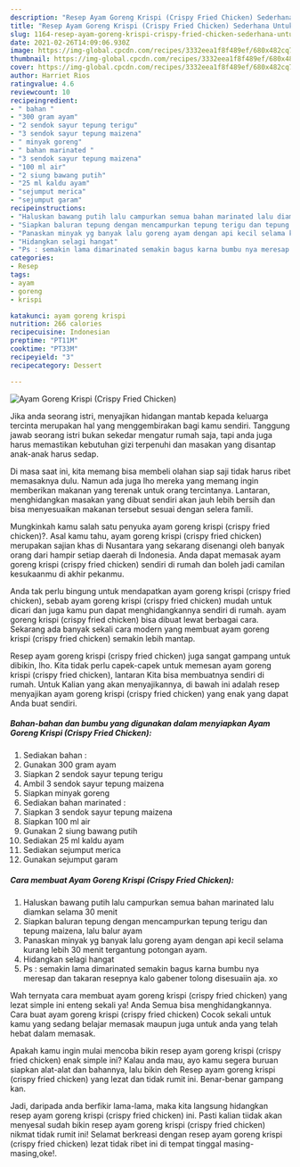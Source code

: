 ```yaml
---
description: "Resep Ayam Goreng Krispi (Crispy Fried Chicken) Sederhana Untuk Jualan"
title: "Resep Ayam Goreng Krispi (Crispy Fried Chicken) Sederhana Untuk Jualan"
slug: 1164-resep-ayam-goreng-krispi-crispy-fried-chicken-sederhana-untuk-jualan
date: 2021-02-26T14:09:06.930Z
image: https://img-global.cpcdn.com/recipes/3332eea1f8f489ef/680x482cq70/ayam-goreng-krispi-crispy-fried-chicken-foto-resep-utama.jpg
thumbnail: https://img-global.cpcdn.com/recipes/3332eea1f8f489ef/680x482cq70/ayam-goreng-krispi-crispy-fried-chicken-foto-resep-utama.jpg
cover: https://img-global.cpcdn.com/recipes/3332eea1f8f489ef/680x482cq70/ayam-goreng-krispi-crispy-fried-chicken-foto-resep-utama.jpg
author: Harriet Rios
ratingvalue: 4.6
reviewcount: 10
recipeingredient:
- " bahan "
- "300 gram ayam"
- "2 sendok sayur tepung terigu"
- "3 sendok sayur tepung maizena"
- " minyak goreng"
- " bahan marinated "
- "3 sendok sayur tepung maizena"
- "100 ml air"
- "2 siung bawang putih"
- "25 ml kaldu ayam"
- "sejumput merica"
- "sejumput garam"
recipeinstructions:
- "Haluskan bawang putih lalu campurkan semua bahan marinated lalu diamkan selama 30 menit"
- "Siapkan baluran tepung dengan mencampurkan tepung terigu dan tepung maizena, lalu balur ayam"
- "Panaskan minyak yg banyak lalu goreng ayam dengan api kecil selama kurang lebih 30 menit tergantung potongan ayam."
- "Hidangkan selagi hangat"
- "Ps : semakin lama dimarinated semakin bagus karna bumbu nya meresap dan takaran resepnya kalo gabener tolong disesuaiin aja. xo"
categories:
- Resep
tags:
- ayam
- goreng
- krispi

katakunci: ayam goreng krispi 
nutrition: 266 calories
recipecuisine: Indonesian
preptime: "PT11M"
cooktime: "PT33M"
recipeyield: "3"
recipecategory: Dessert

---
```



![Ayam Goreng Krispi (Crispy Fried Chicken)](https://img-global.cpcdn.com/recipes/3332eea1f8f489ef/680x482cq70/ayam-goreng-krispi-crispy-fried-chicken-foto-resep-utama.jpg)

Jika anda seorang istri, menyajikan hidangan mantab kepada keluarga tercinta merupakan hal yang menggembirakan bagi kamu sendiri. Tanggung jawab seorang istri bukan sekedar mengatur rumah saja, tapi anda juga harus memastikan kebutuhan gizi terpenuhi dan masakan yang disantap anak-anak harus sedap.

Di masa  saat ini, kita memang bisa membeli olahan siap saji tidak harus ribet memasaknya dulu. Namun ada juga lho mereka yang memang ingin memberikan makanan yang terenak untuk orang tercintanya. Lantaran, menghidangkan masakan yang dibuat sendiri akan jauh lebih bersih dan bisa menyesuaikan makanan tersebut sesuai dengan selera famili. 



Mungkinkah kamu salah satu penyuka ayam goreng krispi (crispy fried chicken)?. Asal kamu tahu, ayam goreng krispi (crispy fried chicken) merupakan sajian khas di Nusantara yang sekarang disenangi oleh banyak orang dari hampir setiap daerah di Indonesia. Anda dapat memasak ayam goreng krispi (crispy fried chicken) sendiri di rumah dan boleh jadi camilan kesukaanmu di akhir pekanmu.

Anda tak perlu bingung untuk mendapatkan ayam goreng krispi (crispy fried chicken), sebab ayam goreng krispi (crispy fried chicken) mudah untuk dicari dan juga kamu pun dapat menghidangkannya sendiri di rumah. ayam goreng krispi (crispy fried chicken) bisa dibuat lewat berbagai cara. Sekarang ada banyak sekali cara modern yang membuat ayam goreng krispi (crispy fried chicken) semakin lebih mantap.

Resep ayam goreng krispi (crispy fried chicken) juga sangat gampang untuk dibikin, lho. Kita tidak perlu capek-capek untuk memesan ayam goreng krispi (crispy fried chicken), lantaran Kita bisa membuatnya sendiri di rumah. Untuk Kalian yang akan menyajikannya, di bawah ini adalah resep menyajikan ayam goreng krispi (crispy fried chicken) yang enak yang dapat Anda buat sendiri.

<!--inarticleads1-->

##### Bahan-bahan dan bumbu yang digunakan dalam menyiapkan Ayam Goreng Krispi (Crispy Fried Chicken):

1. Sediakan  bahan :
1. Gunakan 300 gram ayam
1. Siapkan 2 sendok sayur tepung terigu
1. Ambil 3 sendok sayur tepung maizena
1. Siapkan  minyak goreng
1. Sediakan  bahan marinated :
1. Siapkan 3 sendok sayur tepung maizena
1. Siapkan 100 ml air
1. Gunakan 2 siung bawang putih
1. Sediakan 25 ml kaldu ayam
1. Sediakan sejumput merica
1. Gunakan sejumput garam




<!--inarticleads2-->

##### Cara membuat Ayam Goreng Krispi (Crispy Fried Chicken):

1. Haluskan bawang putih lalu campurkan semua bahan marinated lalu diamkan selama 30 menit
1. Siapkan baluran tepung dengan mencampurkan tepung terigu dan tepung maizena, lalu balur ayam
1. Panaskan minyak yg banyak lalu goreng ayam dengan api kecil selama kurang lebih 30 menit tergantung potongan ayam.
1. Hidangkan selagi hangat
1. Ps : semakin lama dimarinated semakin bagus karna bumbu nya meresap dan takaran resepnya kalo gabener tolong disesuaiin aja. xo




Wah ternyata cara membuat ayam goreng krispi (crispy fried chicken) yang lezat simple ini enteng sekali ya! Anda Semua bisa menghidangkannya. Cara buat ayam goreng krispi (crispy fried chicken) Cocok sekali untuk kamu yang sedang belajar memasak maupun juga untuk anda yang telah hebat dalam memasak.

Apakah kamu ingin mulai mencoba bikin resep ayam goreng krispi (crispy fried chicken) enak simple ini? Kalau anda mau, ayo kamu segera buruan siapkan alat-alat dan bahannya, lalu bikin deh Resep ayam goreng krispi (crispy fried chicken) yang lezat dan tidak rumit ini. Benar-benar gampang kan. 

Jadi, daripada anda berfikir lama-lama, maka kita langsung hidangkan resep ayam goreng krispi (crispy fried chicken) ini. Pasti kalian tiidak akan menyesal sudah bikin resep ayam goreng krispi (crispy fried chicken) nikmat tidak rumit ini! Selamat berkreasi dengan resep ayam goreng krispi (crispy fried chicken) lezat tidak ribet ini di tempat tinggal masing-masing,oke!.


